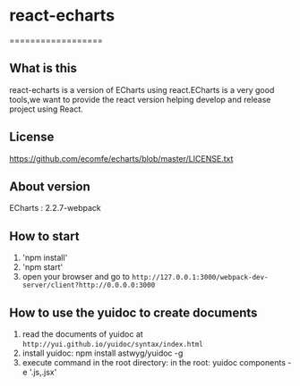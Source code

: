 # react-echarts
==================

What is this
------------------
react-echarts is a version of ECharts using react.ECharts is a very good tools,we want to provide the react version helping develop and release project using React.

License
------------------
https://github.com/ecomfe/echarts/blob/master/LICENSE.txt

About version
------------------
ECharts : 2.2.7-webpack

How to start
------------------
1. 'npm install' 
2. 'npm start'
3. open your browser and go to `http://127.0.0.1:3000/webpack-dev-server/client?http://0.0.0.0:3000`

How to use the yuidoc to create documents
------------------
1. read the documents of yuidoc at `http://yui.github.io/yuidoc/syntax/index.html`
2. install yuidoc: npm install astwyg/yuidoc -g
3. execute command in the root directory: in the root: yuidoc components -e '.js,.jsx'